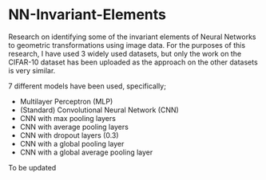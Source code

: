 # NN-Invariant-Elements

Research on identifying  some  of  the  invariant  elements  of  Neural  Networks  to geometric transformations using image data. For the purposes of this research, I have used 3 widely used datasets, but only the work on the CIFAR-10 dataset has been uploaded as the approach on the other datasets is very similar. 

7 different models have been used, specifically;
- Multilayer Perceptron (MLP)
- (Standard) Convolutional Neural Network (CNN)
- CNN with max pooling layers
- CNN with average pooling layers
- CNN with dropout layers (0.3)
- CNN with a global pooling layer
- CNN with a global average pooling layer

To be updated
